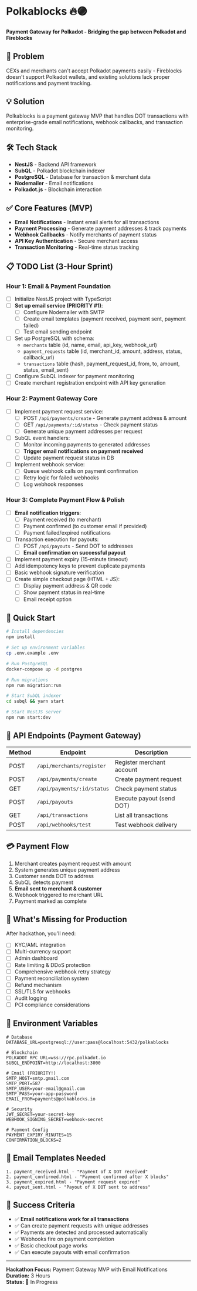 # Polkablocks 🔥🟣

**Payment Gateway for Polkadot - Bridging the gap between Polkadot and Fireblocks**

## 🚨 Problem
CEXs and merchants can't accept Polkadot payments easily - Fireblocks doesn't support Polkadot wallets, and existing solutions lack proper notifications and payment tracking.

## 💡 Solution
Polkablocks is a payment gateway MVP that handles DOT transactions with enterprise-grade email notifications, webhook callbacks, and transaction monitoring.

## 🛠 Tech Stack
- **NestJS** - Backend API framework
- **SubQL** - Polkadot blockchain indexer
- **PostgreSQL** - Database for transaction & merchant data
- **Nodemailer** - Email notifications
- **Polkadot.js** - Blockchain interaction

## ✅ Core Features (MVP)
- **Email Notifications** - Instant email alerts for all transactions
- **Payment Processing** - Generate payment addresses & track payments
- **Webhook Callbacks** - Notify merchants of payment status
- **API Key Authentication** - Secure merchant access
- **Transaction Monitoring** - Real-time status tracking

## 📋 TODO List (3-Hour Sprint)

### Hour 1: Email & Payment Foundation
- [ ] Initialize NestJS project with TypeScript
- [ ] **Set up email service (PRIORITY #1)**:
  - [ ] Configure Nodemailer with SMTP
  - [ ] Create email templates (payment received, payment sent, payment failed)
  - [ ] Test email sending endpoint
- [ ] Set up PostgreSQL with schema:
  - `merchants` table (id, name, email, api_key, webhook_url)
  - `payment_requests` table (id, merchant_id, amount, address, status, callback_url)
  - `transactions` table (hash, payment_request_id, from, to, amount, status, email_sent)
- [ ] Configure SubQL indexer for payment monitoring
- [ ] Create merchant registration endpoint with API key generation

### Hour 2: Payment Gateway Core
- [ ] Implement payment request service:
  - [ ] POST `/api/payments/create` - Generate payment address & amount
  - [ ] GET `/api/payments/:id/status` - Check payment status
  - [ ] Generate unique payment addresses per request
- [ ] SubQL event handlers:
  - [ ] Monitor incoming payments to generated addresses
  - [ ] **Trigger email notifications on payment received**
  - [ ] Update payment request status in DB
- [ ] Implement webhook service:
  - [ ] Queue webhook calls on payment confirmation
  - [ ] Retry logic for failed webhooks
  - [ ] Log webhook responses

### Hour 3: Complete Payment Flow & Polish
- [ ] **Email notification triggers**:
  - [ ] Payment received (to merchant)
  - [ ] Payment confirmed (to customer email if provided)
  - [ ] Payment failed/expired notifications
- [ ] Transaction execution for payouts:
  - [ ] POST `/api/payouts` - Send DOT to addresses
  - [ ] **Email confirmation on successful payout**
- [ ] Implement payment expiry (15-minute timeout)
- [ ] Add idempotency keys to prevent duplicate payments
- [ ] Basic webhook signature verification
- [ ] Create simple checkout page (HTML + JS):
  - [ ] Display payment address & QR code
  - [ ] Show payment status in real-time
  - [ ] Email receipt option

## 🚀 Quick Start

```bash
# Install dependencies
npm install

# Set up environment variables
cp .env.example .env

# Run PostgreSQL
docker-compose up -d postgres

# Run migrations
npm run migration:run

# Start SubQL indexer
cd subql && yarn start

# Start NestJS server
npm run start:dev
```

## 📡 API Endpoints (Payment Gateway)

| Method | Endpoint | Description |
|--------|----------|-------------|
| POST | `/api/merchants/register` | Register merchant account |
| POST | `/api/payments/create` | Create payment request |
| GET | `/api/payments/:id/status` | Check payment status |
| POST | `/api/payouts` | Execute payout (send DOT) |
| GET | `/api/transactions` | List all transactions |
| POST | `/api/webhooks/test` | Test webhook delivery |

## 💳 Payment Flow
1. Merchant creates payment request with amount
2. System generates unique payment address
3. Customer sends DOT to address
4. SubQL detects payment
5. **Email sent to merchant & customer**
6. Webhook triggered to merchant URL
7. Payment marked as complete

## 🔧 What's Missing for Production
After hackathon, you'll need:
- [ ] KYC/AML integration
- [ ] Multi-currency support
- [ ] Admin dashboard
- [ ] Rate limiting & DDoS protection
- [ ] Comprehensive webhook retry strategy
- [ ] Payment reconciliation system
- [ ] Refund mechanism
- [ ] SSL/TLS for webhooks
- [ ] Audit logging
- [ ] PCI compliance considerations

## 📝 Environment Variables
```
# Database
DATABASE_URL=postgresql://user:pass@localhost:5432/polkablocks

# Blockchain
POLKADOT_RPC_URL=wss://rpc.polkadot.io
SUBQL_ENDPOINT=http://localhost:3000

# Email (PRIORITY!)
SMTP_HOST=smtp.gmail.com
SMTP_PORT=587
SMTP_USER=your-email@gmail.com
SMTP_PASS=your-app-password
EMAIL_FROM=payments@polkablocks.io

# Security
JWT_SECRET=your-secret-key
WEBHOOK_SIGNING_SECRET=webhook-secret

# Payment Config
PAYMENT_EXPIRY_MINUTES=15
CONFIRMATION_BLOCKS=2
```

## 📧 Email Templates Needed
```
1. payment_received.html - "Payment of X DOT received"
2. payment_confirmed.html - "Payment confirmed after X blocks"
3. payment_expired.html - "Payment request expired"
4. payout_sent.html - "Payout of X DOT sent to address"
```

## 🏁 Success Criteria
- ✅ **Email notifications work for all transactions**
- ✅ Can create payment requests with unique addresses
- ✅ Payments are detected and processed automatically
- ✅ Webhooks fire on payment completion
- ✅ Basic checkout page works
- ✅ Can execute payouts with email confirmation

---
**Hackathon Focus:** Payment Gateway MVP with Email Notifications  
**Duration:** 3 Hours  
**Status:** 🔴 In Progress